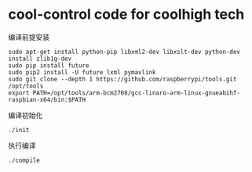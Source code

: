 # cool-control code for coolhigh tech

编译前提安装
```
sudo apt-get install python-pip libxml2-dev libxslt-dev python-dev install zlib1g-dev
sudo pip install future 
sudo pip2 install -U future lxml pymavlink
sudo git clone --depth 1 https://github.com/raspberrypi/tools.git /opt/tools
export PATH=/opt/tools/arm-bcm2708/gcc-linaro-arm-linux-gnueabihf-raspbian-x64/bin:$PATH
```

编译初始化
```
./init
```

执行编译
```
./compile
```
